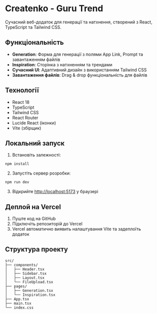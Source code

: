 # Createnko - Guru Trend

Сучасний веб-додаток для генерації та натхнення, створений з React, TypeScript та Tailwind CSS.

## Функціональність

- **Generation**: Форма для генерації з полями App Link, Prompt та завантаженням файлів
- **Inspiration**: Сторінка з натхненням та трендами
- **Сучасний UI**: Адаптивний дизайн з використанням Tailwind CSS
- **Завантаження файлів**: Drag & drop функціональність для файлів

## Технології

- React 18
- TypeScript
- Tailwind CSS
- React Router
- Lucide React (іконки)
- Vite (збірщик)

## Локальний запуск

1. Встановіть залежності:
```bash
npm install
```

2. Запустіть сервер розробки:
```bash
npm run dev
```

3. Відкрийте [http://localhost:5173](http://localhost:5173) у браузері

## Деплой на Vercel

1. Пуште код на GitHub
2. Підключіть репозиторій до Vercel
3. Vercel автоматично виявить налаштування Vite та задеплоїть додаток

## Структура проекту

```
src/
├── components/
│   ├── Header.tsx
│   ├── Sidebar.tsx
│   ├── Layout.tsx
│   └── FileUpload.tsx
├── pages/
│   ├── Generation.tsx
│   └── Inspiration.tsx
├── App.tsx
├── main.tsx
└── index.css
```
